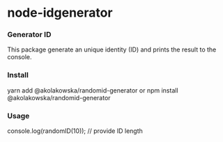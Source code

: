 # node-idgenerator
### Generator ID

This package generate an unique identity (ID) and prints the result to the console.

### Install

yarn add @akolakowska/randomid-generator
or
npm install @akolakowska/randomid-generator

### Usage

console.log(randomID(10)); // provide ID length


